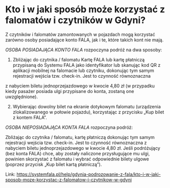 # Kto i w jaki sposób może korzystać z falomatów i czytników w Gdyni?


Z czytników i falomatów zamontowanych w pojazdach mogą korzystać zarówno osoby posiadające konto FALA, jak i te, które takich kont nie mają.


*OSOBA POSIADAJĄCA KONTO FALA* rozpoczyna podróż na dwa sposoby:


1. Zbliżając do czytnika / falomatu Kartę FALA lub kartę płatniczą przypisaną do Systemu FALA jako identyfikator lub skanując kod QR z aplikacji mobilnej na falomacie lub czytniku, dokonując tym samym rejestracji wejścia tzw. check\-in. Jest to czynność równoznaczna


z nabyciem biletu jednoprzejazdowego w kwocie 4,80 zł (w przypadku kiedy pasażer posiada ulgi przypisane do konta, zostaną one uwzględnione).


2. Wybierając dowolny bilet na ekranie dotykowym falomatu (urządzenia zlokalizowanego w połowie pojazdu), korzystając z przycisku „Kup bilet z kontem FALA”.


*OSOBA NIEPOSIADAJĄCA KONTA FALA* rozpoczyna podróż:


Zbliżając do czytnika / falomatu, kartę płatniczą dokonując tym samym rejestracji wejścia tzw. check\-in. Jest to czynność równoznaczna z nabyciem biletu jednoprzejazdowego w kwocie 4,80 zł. Jeśli podróżujący (bez konta FALA) chce, aby zostały naliczone przysługujące mu ulgi, powinien skorzystać z falomatu i wybrać odpowiednie bilety ulgowe (poprzez przycisk „Kup bilet kartą płatniczą”).




Link: https://systemfala.pl/help/gdynia-podrozowanie-z-fala/kto-i-w-jaki-sposob-moze-korzystac-z-falomatow-i-czytnikow-w-gdyni
